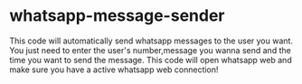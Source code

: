 # whatsapp-message-sender
This code will automatically send whatsapp messages to the user you want. You just need to enter the user's number,message you wanna send and the time you want to send the message. This code will open whatsapp web and make sure you have a active whatsapp web connection!
